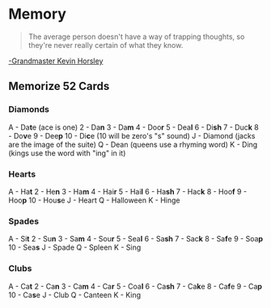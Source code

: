 # Memory

> The average person doesn't have a way of trapping thoughts, so they're never really certain of what they know.
>
[-Grandmaster Kevin Horsley](https://www.unlimitedfocus.info)

## Memorize 52 Cards

### Diamonds

A - Da**t**e (ace is one)
2 - Da**n**
3 - Da**m**
4 - Doo**r**
5 - Dea**l**
6 - Di**sh**
7 - Duc**k**
8 - Do**v**e
9 - Dee**p**
10 - Di**c**e (10 will be zero's "s" sound)
J - Diamond (jacks are the image of the suite)
Q - Dean (queens use a rhyming word)
K - Ding (kings use the word with "ing" in it)

### Hearts

A - Ha**t**
2 - He**n**
3 - Ha**m**
4 - Hai**r**
5 - Hai**l**
6 - Ha**sh**
7 - Hac**k**
8 - Hoo**f**
9 - Hoo**p**
10 - Hou**s**e
J - Heart
Q - Halloween
K - Hinge

### Spades

A - Si**t**
2 - Su**n**
3 - Sa**m**
4 - Sou**r**
5 - Sea**l**
6 - Sa**sh**
7 - Sac**k**
8 - Sa**f**e
9 - Soa**p**
10 - Sea**s**
J - Spade
Q - Spleen
K - Sing

### Clubs

A - Ca**t**
2 - Ca**n**
3 - Ca**m**
4 - Ca**r**
5 - Coa**l**
6 - Ca**sh**
7 - Ca**k**e
8 - Ca**f**e
9 - Ca**p**
10 - Ca**s**e
J - Club
Q - Canteen
K - King
